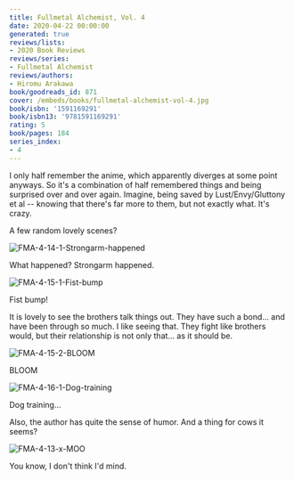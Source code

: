 ```yaml
---
title: Fullmetal Alchemist, Vol. 4
date: 2020-04-22 00:00:00
generated: true
reviews/lists:
- 2020 Book Reviews
reviews/series:
- Fullmetal Alchemist
reviews/authors:
- Hiromu Arakawa
book/goodreads_id: 871
cover: /embeds/books/fullmetal-alchemist-vol-4.jpg
book/isbn: '1591169291'
book/isbn13: '9781591169291'
rating: 5
book/pages: 184
series_index:
- 4
---
```

I only half remember the anime, which apparently diverges at some point anyways. So it's a combination of half remembered things and being surprised over and over again. Imagine, being saved by Lust/Envy/Gluttony et al -- knowing that there's far more to them, but not exactly what. It's crazy.  

A few random lovely scenes?  

<!--more-->

![FMA-4-14-1-Strongarm-happened](/embeds/books/attachments/fma-4-14-1-strongarm-happened.png)  

What happened? Strongarm happened.  

![FMA-4-15-1-Fist-bump](/embeds/books/attachments/fma-4-15-1-fist-bump.png)  

Fist bump!  

It is lovely to see the brothers talk things out. They have such a bond... and have been through so much. I like seeing that. They fight like brothers would, but their relationship is not only that... as it should be.  

![FMA-4-15-2-BLOOM](/embeds/books/attachments/fma-4-15-2-bloom.png)  

BLOOM  

![FMA-4-16-1-Dog-training](/embeds/books/attachments/fma-4-16-1-dog-training.png)  

Dog training...  

Also, the author has quite the sense of humor. And a thing for cows it seems?  

![FMA-4-13-x-MOO](/embeds/books/attachments/fma-4-13-x-moo.png)  

You know, I don't think I'd mind.